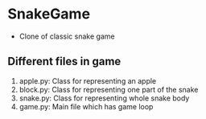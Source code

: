 # SnakeGame
- Clone of classic snake game

## Different files in game
1. apple.py: Class for representing an apple
2. block.py: Class for representing one part of the snake
3. snake.py: Class for representing whole snake body
4. game.py: Main file which has game loop

